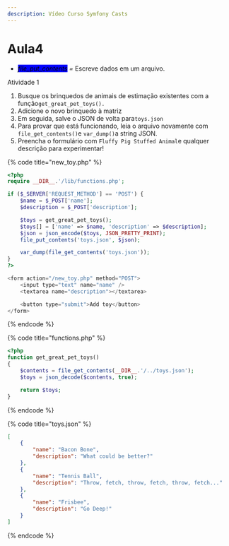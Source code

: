 ```yaml
---
description: Vídeo Curso Symfony Casts
---
```


# Aula4

* _<mark style="background-color:blue;">file\_put\_contents</mark> =_ Escreve dados em um arquivo.

Atividade 1

1. Busque os brinquedos de animais de estimação existentes com a função`get_great_pet_toys().`
2. Adicione o novo brinquedo à matriz
3. Em seguida, salve o JSON de volta para`toys.json`
4. Para provar que está funcionando, leia o arquivo novamente com `file_get_contents()`e `var_dump()`a string JSON.
5. Preencha o formulário com `Fluffy Pig Stuffed Animal`e qualquer descrição para experimentar!

{% code title="new_toy.php" %}
```php
<?php
require __DIR__.'/lib/functions.php';

if ($_SERVER['REQUEST_METHOD'] == 'POST') {
    $name = $_POST['name'];
    $description = $_POST['description'];

    $toys = get_great_pet_toys();
    $toys[] = ['name' => $name, 'description' => $description];
    $json = json_encode($toys, JSON_PRETTY_PRINT);
    file_put_contents('toys.json', $json);

    var_dump(file_get_contents('toys.json'));
}
?>

<form action="/new_toy.php" method="POST">
    <input type="text" name="name" />
    <textarea name="description"></textarea>

    <button type="submit">Add toy</button>
</form>
```
{% endcode %}

{% code title="functions.php" %}
```php
<?php
function get_great_pet_toys()
{
    $contents = file_get_contents(__DIR__.'/../toys.json');
    $toys = json_decode($contents, true);

    return $toys;
}
```
{% endcode %}

{% code title="toys.json" %}
```json
[
    {
        "name": "Bacon Bone",
        "description": "What could be better?"
    },
    {
        "name": "Tennis Ball",
        "description": "Throw, fetch, throw, fetch, throw, fetch..."
    },
    {
        "name": "Frisbee",
        "description": "Go Deep!"
    }
]
```
{% endcode %}
